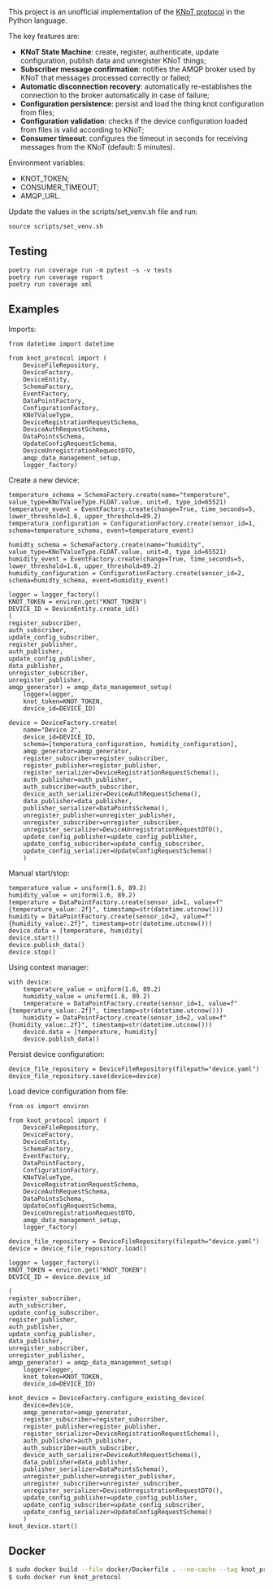 This project is an unofficial implementation of the [KNoT protocol](https://knot-devel.cesar.org.br/doc/thing/thing.html) in the Python language.

The key features are:
- **KNoT State Machine**: create, register, authenticate, update configuration, publish data and unregister KNoT things;
- **Subscriber message confirmation**: notifies the AMQP broker used by KNoT that messages processed correctly or failed;
- **Automatic disconnection recovery**: automatically re-establishes the connection to the broker automatically in case of failure;
- **Configuration persistence**: persist and load the thing knot configuration from files;
- **Configuration validation**: checks if the device configuration loaded from files is valid according to KNoT;
- **Consumer timeout**: configures the timeout in seconds for receiving messages from the KNoT (default: 5 minutes).

Environment variables:
- KNOT_TOKEN;
- CONSUMER_TIMEOUT;
- AMQP_URL.

Update the values in the scripts/set_venv.sh file and run:
```
source scripts/set_venv.sh
```

## Testing
```
poetry run coverage run -m pytest -s -v tests
poetry run coverage report
poetry run coverage xml
```

## Examples

Imports:

```
from datetime import datetime

from knot_protocol import (
    DeviceFileRepository,
    DeviceFactory,
    DeviceEntity,
    SchemaFactory,
    EventFactory,
    DataPointFactory,
    ConfigurationFactory,
    KNoTValueType,
    DeviceRegistrationRequestSchema,
    DeviceAuthRequestSchema,
    DataPointsSchema,
    UpdateConfigRequestSchema,
    DeviceUnregistrationRequestDTO,
    amqp_data_management_setup,
    logger_factory) 
```

Create a new device:
```
temperature_schema = SchemaFactory.create(name="temperature", value_type=KNoTValueType.FLOAT.value, unit=0, type_id=65521)
temperature_event = EventFactory.create(change=True, time_seconds=5, lower_threshold=1.6, upper_threshold=89.2)
temperatura_configuration = ConfigurationFactory.create(sensor_id=1, schema=temperature_schema, event=temperature_event)

humidty_schema = SchemaFactory.create(name="humidity", value_type=KNoTValueType.FLOAT.value, unit=0, type_id=65521)
humidity_event = EventFactory.create(change=True, time_seconds=5, lower_threshold=1.6, upper_threshold=89.2)
humidity_configuration = ConfigurationFactory.create(sensor_id=2, schema=humidty_schema, event=humidity_event)

logger = logger_factory()
KNOT_TOKEN = environ.get("KNOT_TOKEN")
DEVICE_ID = DeviceEntity.create_id()
(
register_subscriber,
auth_subscriber,
update_config_subscriber,
register_publisher,
auth_publisher,
update_config_publisher,
data_publisher,
unregister_subscriber,
unregister_publisher,
amqp_generator) = amqp_data_management_setup(
    logger=logger,
    knot_token=KNOT_TOKEN,
    device_id=DEVICE_ID)

device = DeviceFactory.create(
    name="Device 2",
    device_id=DEVICE_ID,
    schema=[temperatura_configuration, humidity_configuration],
    amqp_generator=amqp_generator,
    register_subscriber=register_subscriber,
    register_publisher=register_publisher,
    register_serializer=DeviceRegistrationRequestSchema(),
    auth_publisher=auth_publisher,
    auth_subscriber=auth_subscriber,
    device_auth_serializer=DeviceAuthRequestSchema(),
    data_publisher=data_publisher,
    publisher_serializer=DataPointsSchema(),
    unregister_publisher=unregister_publisher,
    unregister_subscriber=unregister_subscriber,
    unregister_serializer=DeviceUnregistrationRequestDTO(),
    update_config_publisher=update_config_publisher,
    update_config_subscriber=update_config_subscriber,
    update_config_serializer=UpdateConfigRequestSchema()
    )
```

Manual start/stop:
```
temperature_value = uniform(1.6, 89.2)
humidity_value = uniform(1.6, 89.2)
temperature = DataPointFactory.create(sensor_id=1, value=f"{temperature_value:.2f}", timestamp=str(datetime.utcnow()))
humidity = DataPointFactory.create(sensor_id=2, value=f"{humidity_value:.2f}", timestamp=str(datetime.utcnow()))
device.data = [temperature, humidity]
device.start()
device.publish_data()
device.stop()
```

Using context manager:
```
with device:
    temperature_value = uniform(1.6, 89.2)
    humidity_value = uniform(1.6, 89.2)
    temperature = DataPointFactory.create(sensor_id=1, value=f"{temperature_value:.2f}", timestamp=str(datetime.utcnow()))
    humidity = DataPointFactory.create(sensor_id=2, value=f"{humidity_value:.2f}", timestamp=str(datetime.utcnow()))
    device.data = [temperature, humidity]
    device.publish_data()
```

Persist device configuration:
```
device_file_repository = DeviceFileRepository(filepath="device.yaml")
device_file_repository.save(device=device)
```

Load device configuration from file:
```
from os import environ

from knot_protocol import (
    DeviceFileRepository,
    DeviceFactory,
    DeviceEntity,
    SchemaFactory,
    EventFactory,
    DataPointFactory,
    ConfigurationFactory,
    KNoTValueType,
    DeviceRegistrationRequestSchema,
    DeviceAuthRequestSchema,
    DataPointsSchema,
    UpdateConfigRequestSchema,
    DeviceUnregistrationRequestDTO,
    amqp_data_management_setup,
    logger_factory)

device_file_repository = DeviceFileRepository(filepath="device.yaml")
device = device_file_repository.load()

logger = logger_factory()
KNOT_TOKEN = environ.get("KNOT_TOKEN")
DEVICE_ID = device.device_id

(
register_subscriber,
auth_subscriber,
update_config_subscriber,
register_publisher,
auth_publisher,
update_config_publisher,
data_publisher,
unregister_subscriber,
unregister_publisher,
amqp_generator) = amqp_data_management_setup(
    logger=logger,
    knot_token=KNOT_TOKEN,
    device_id=DEVICE_ID)

knot_device = DeviceFactory.configure_existing_device(
    device=device,
    amqp_generator=amqp_generator,
    register_subscriber=register_subscriber,
    register_publisher=register_publisher,
    register_serializer=DeviceRegistrationRequestSchema(),
    auth_publisher=auth_publisher,
    auth_subscriber=auth_subscriber,
    device_auth_serializer=DeviceAuthRequestSchema(),
    data_publisher=data_publisher,
    publisher_serializer=DataPointsSchema(),
    unregister_publisher=unregister_publisher,
    unregister_subscriber=unregister_subscriber,
    unregister_serializer=DeviceUnregistrationRequestDTO(),
    update_config_publisher=update_config_publisher,
    update_config_subscriber=update_config_subscriber,
    update_config_serializer=UpdateConfigRequestSchema()
    )
knot_device.start()
```

## Docker
```sh
$ sudo docker build --file docker/Dockerfile . --no-cache --tag knot_protocol
$ sudo docker run knot_protocol
```